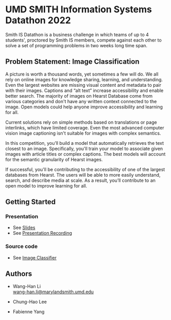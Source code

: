 # UMD SMITH Information Systems Datathon 2022
Smith IS Datathon is a business challenge in which teams of up to 4 students', proctored by Smith IS members, compete against each other to solve a set of programming problems in two weeks long time span.

## Problem Statement: Image Classification
A picture is worth a thousand words, yet sometimes a few will do. We all rely on online images for knowledge sharing, learning, and understanding. Even the largest websites are missing visual content and metadata to pair with their images. Captions and “alt text” increase accessibility and enable better search. The majority of images on Hearst Database come from various categories and don't have any written context connected to the image. Open models could help anyone improve accessibility and learning for all.

Current solutions rely on simple methods based on translations or page interlinks, which have limited coverage. Even the most advanced computer vision image captioning isn't suitable for images with complex semantics.

In this competition, you’ll build a model that automatically retrieves the text closest to an image. Specifically, you'll train your model to associate given images with article titles or complex captions. The best models will account for the semantic granularity of Hearst images.

If successful, you'll be contributing to the accessibility of one of the largest databases from Hearst. The users will be able to more easily understand, search, and describe media at scale. As a result, you’ll contribute to an open model to improve learning for all.

## Getting Started

### Presentation

* See [Slides](https://github.com/whl0217/UMD_IS_Datathon/blob/main/Image_Classification_Team%205.pptx)
* See [Presentation Recording](https://github.com/whl0217/UMD_IS_Datathon/blob/main/Image_Classification_Team%205.mp4)

### Source code

* See [Image Classifier](https://github.com/whl0217/UMD_IS_Datathon/blob/main/Image_Classification_Team%205.ipynb)

## Authors

* Wang-Han Li <br>
wang-han.li@marylandsmith.umd.edu
 
* Chung-Hao Lee <br>

* Fabienne Yang <br>
